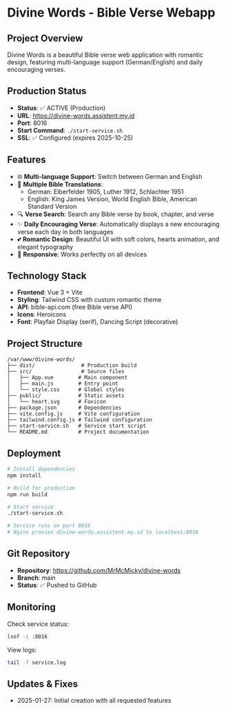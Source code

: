 # Divine Words - Bible Verse Webapp

## Project Overview
Divine Words is a beautiful Bible verse web application with romantic design, featuring multi-language support (German/English) and daily encouraging verses.

## Production Status
- **Status**: ✅ ACTIVE (Production)
- **URL**: https://divine-words.assistent.my.id
- **Port**: 8016
- **Start Command**: `./start-service.sh`
- **SSL**: ✅ Configured (expires 2025-10-25)

## Features
- 🌐 **Multi-language Support**: Switch between German and English
- 📖 **Multiple Bible Translations**: 
  - German: Elberfelder 1905, Luther 1912, Schlachter 1951
  - English: King James Version, World English Bible, American Standard Version
- 🔍 **Verse Search**: Search any Bible verse by book, chapter, and verse
- ✨ **Daily Encouraging Verse**: Automatically displays a new encouraging verse each day in both languages
- 💕 **Romantic Design**: Beautiful UI with soft colors, hearts animation, and elegant typography
- 📱 **Responsive**: Works perfectly on all devices

## Technology Stack
- **Frontend**: Vue 3 + Vite
- **Styling**: Tailwind CSS with custom romantic theme
- **API**: bible-api.com (free Bible verse API)
- **Icons**: Heroicons
- **Font**: Playfair Display (serif), Dancing Script (decorative)

## Project Structure
```
/var/www/divine-words/
├── dist/               # Production build
├── src/                # Source files
│   ├── App.vue        # Main component
│   ├── main.js        # Entry point
│   └── style.css      # Global styles
├── public/            # Static assets
│   └── heart.svg      # Favicon
├── package.json       # Dependencies
├── vite.config.js     # Vite configuration
├── tailwind.config.js # Tailwind configuration
├── start-service.sh   # Service start script
└── README.md          # Project documentation
```

## Deployment
```bash
# Install dependencies
npm install

# Build for production
npm run build

# Start service
./start-service.sh

# Service runs on port 8016
# Nginx proxies divine-words.assistent.my.id to localhost:8016
```

## Git Repository
- **Repository**: https://github.com/MrMcMicky/divine-words
- **Branch**: main
- **Status**: ✅ Pushed to GitHub

## Monitoring
Check service status:
```bash
lsof -i :8016
```

View logs:
```bash
tail -f service.log
```

## Updates & Fixes
- 2025-01-27: Initial creation with all requested features